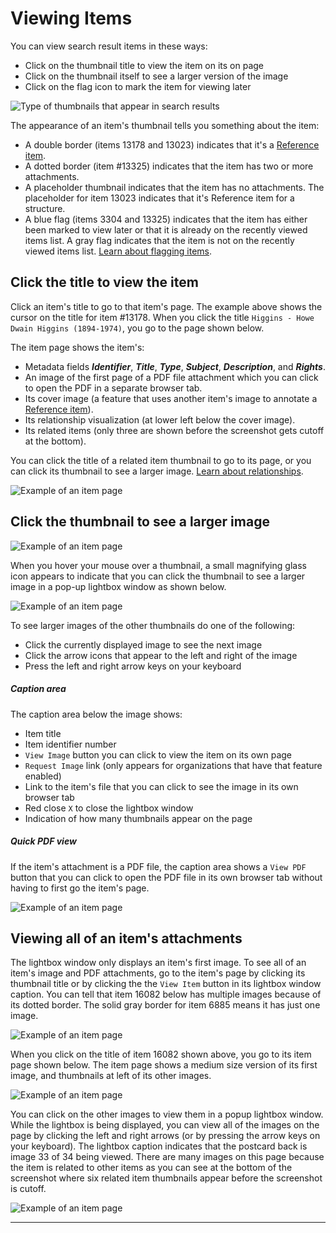 # Viewing Items

You can view search result items in these ways:

- Click on the thumbnail title to view the item on its on page
- Click on the thumbnail itself to see a larger version of the image
- Click on the flag icon to mark the item for viewing later

![Type of thumbnails that appear in search results](viewing-items-1.jpg)

The appearance of an item's thumbnail tells you something about the item:

-   A double border (items 13178 and 13023) indicates that it's
    a [Reference item](/user/relationships/#reference-items).
-   A dotted border (item #13325) indicates that the item has two or more attachments.
-   A placeholder thumbnail indicates that the item has no attachments. The placeholder
    for item 13023 indicates that it's Reference item for a structure.
-   A blue flag (items 3304 and 13325) indicates that the item has either been marked to view
    later or that it is already on the recently viewed items list. A gray flag indicates that
    the item is not on the recently viewed items list. [Learn about flagging items](/user/recently-viewed).

## Click the title to view the item

Click an item's title to go to that item's page. The example above shows the cursor
on the title for item #13178. When you click the title `Higgins - Howe Dwain Higgins (1894-1974)`,
you go to the page shown below.

The item page shows the item's:

-   Metadata fields **_Identifier_**, **_Title_**, **_Type_**, **_Subject_**, **_Description_**, and **_Rights_**.
-   An image of the first page of a PDF file attachment which you can click to open the PDF in
    a separate browser tab.
-   Its cover image (a feature that uses another item's image to annotate
    a [Reference item](/user/relationships/#reference-items)).
-   Its relationship visualization (at lower left below the cover image).
-   Its related items (only three are shown before the screenshot gets cutoff at the bottom).

You can click the title of a related item thumbnail to go to its page, or you can click
its thumbnail to see a larger image. [Learn about relationships](../relationships).

![Example of an item page](viewing-items-2.jpg)

## Click the thumbnail to see a larger  image

![Example of an item page](viewing-items-3.jpg)

When you hover your mouse over a thumbnail, a small magnifying glass icon appears to indicate
that you can click the thumbnail to see a larger image in a pop-up lightbox window as shown below.

![Example of an item page](viewing-items-4.jpg)

To see larger images of the other thumbnails do one of the following:

-   Click the currently displayed image to see the next image
-   Click the arrow icons that appear to the left and right of the image
-   Press the left and right arrow keys on your keyboard

##### Caption area

The caption area below the image shows:

-   Item title
-   Item identifier number
-   `View Image` button you can click to view the item on its own page
-   `Request Image` link (only appears for organizations that have that feature enabled)
-   Link to the item's file that you can click to see the image in its own browser tab
-   Red close `X` to close the lightbox window
-   Indication of how many thumbnails appear on the page

##### Quick PDF view

If the item's attachment is a PDF file, the caption area shows a `View PDF` button
that you can click to open the PDF file in its own browser tab without having to
first go the item's page.

![Example of an item page](viewing-items-5.jpg)


## Viewing all of an item's attachments

The lightbox window only displays an item's first image. To see all of an item's image
and PDF attachments, go to the item's page by clicking its thumbnail title or by clicking the the `View Item`
button in its lightbox window caption. You can tell that item 16082 below has multiple images
because of its dotted border. The solid gray border for item 6885 means it has just one image.

![Example of an item page](viewing-items-6.jpg)

When you click on the title of item 16082 shown above, you go to its item page shown below. The item
page shows a medium size version of its first image, and thumbnails at left of its other images.

![Example of an item page](viewing-items-7.jpg)

You can click on the other images to view them in a popup lightbox window. While the lightbox
is being displayed, you can view all of the images on the page by clicking the left and right
arrows (or by pressing the arrow keys on your keyboard). The lightbox caption indicates that the
postcard back is image 33 of 34 being viewed. There are many images on this page because
the item is related to other items as you can see at the bottom of the screenshot where six
related item thumbnails appear before the screenshot is cutoff.

![Example of an item page](viewing-items-8.jpg)

---